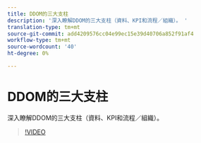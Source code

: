 ```yaml
---
title: DDOM的三大支柱
description: '深入瞭解DDOM的三大支柱（資料、KPI和流程／組織）。 '
translation-type: tm+mt
source-git-commit: add4209576cc04e99ec15e39d40706a852f91af4
workflow-type: tm+mt
source-wordcount: '40'
ht-degree: 0%

---
```



# DDOM的三大支柱

深入瞭解DDOM的三大支柱（資料、KPI和流程／組織）。

>[!VIDEO](https://video.tv.adobe.com/v/41692)
